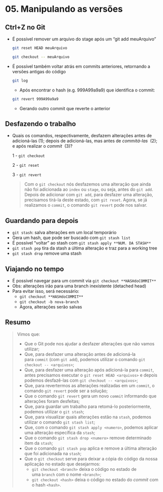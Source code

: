 # 05. Manipulando as versões

## Ctrl+Z no Git

- É possível remover um arquivo do stage após um “git add meuArquivo”
    
    ```bash
    git reset HEAD meuArquivo
    ```
    
    ```bash
    git checkout -- meuArquivo
    ```
    
- É possível também voltar atrás em commits anteriores, retornando a versões antigas do código
    
    ```bash
    git log
    ```
    
    - Após encontrar o hash (e.g. 999A99a9a9) que identifica o commit:
    
    ```bash
    git revert 999A99a9a9
    ```
    
    - Gerando outro commit que reverte o anterior

## Desfazendo o trabalho

- Quais os comandos, respectivamente, desfazem alterações antes de adicioná-las (1); depois de adicioná-las, mas antes de *commitá-las*  (2); e após realizar o *commit*  (3)?
    
    1 - `git checkout`
    
    2 - `git reset`
    
    3 - `git revert`
    
    > Com o `git checkout` nós desfazemos uma alteração que ainda não foi adicionada ao `index` ou `stage`, ou seja, antes do `git add`. Depois de adicionar com `git add`, para desfazer uma alteração, precisamos tirá-la deste estado, com `git reset`. Agora, se já realizamos o `commit`, o comando `git revert` pode nos salvar.
    > 

## Guardando para depois

- `git stash`: salva alterações em um local temporário
- Gera um hash, que pode ser buscado com `git stash list`
- É possível “voltar” ao stash com `git stash apply **NUM. DA STASH**`
- `git stash pop` tira da stash a última alteração e traz para a working tree
- `git stash drop` remove uma stash

## Viajando no tempo

- É possível navegar para um commit via `git checkout **HASHdoCOMMIT**`
- Obs: alterações irão para uma branch inexistente (detached head)
- Para evitar isso, será necessário:
    - `git checkout **HASHdoCOMMIT**`
    - `git checkout -b nova-branch`
    - Agora, alterações serão salvas

## Resumo

> Vimos que:
> 
> - Que o Git pode nos ajudar a desfazer alterações que não vamos utilizar;
> - Que, para desfazer uma alteração antes de adicioná-la para `commit` (com `git add`), podemos utilizar o comando `git checkout -- <arquivos>`;
> - Que, para desfazer uma alteração após adicioná-la para `commit`, antes precisamos executar o `git reset HEAD <arquivos>` e depois podemos desfazê-las com `git checkout -- <arquivos>`;
> - Que, para revertermos as alterações realizadas em um `commit`, o comando `git revert` pode ser a solução;
> - Que o comando `git revert` gera um novo `commit` informando que alterações foram desfeitas;
> - Que, para guardar um trabalho para retomá-lo posteriormente, podemos utilizar o `git stash`;
> - Que, para visualizar quais alterações estão na `stash`, podemos utilizar o comando `git stash list`;
> - Que, com o comando `git stash apply <numero>`, podemos aplicar uma alteração específica da `stash`;
> - Que o comando `git stash drop <numero>` remove determinado item da `stash`;
> - Que o comando `git stash pop` aplica e remove a última alteração que foi adicionada na `stash`;
> - Que o `git checkout` serve para deixar a cópia do código da nossa aplicação no estado que desejarmos:
>     - `git checkout <branch>` deixa o código no estado de uma `branch` com o nome `<branch>`;
>     - `git checkout <hash>` deixa o código no estado do *commit* com o hash `<hash>`.